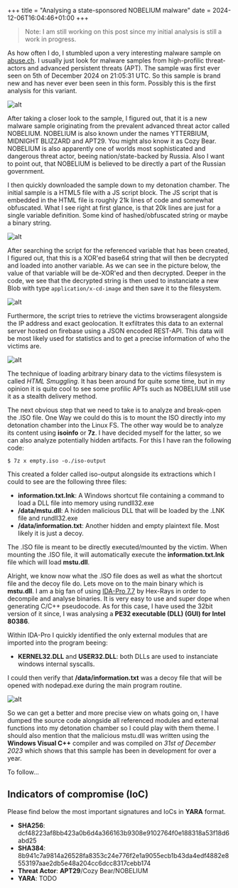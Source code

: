 +++
title = "Analysing a state-sponsored NOBELIUM malware"
date = 2024-12-06T16:04:46+01:00
+++

> Note: I am still working on this post since my initial analysis is still a work in progress. 

As how often I do, I stumbled upon a very interesting malware sample on [abuse.ch](https://bazaar.abuse.ch). I usually just look for malware samples from high-profilic threat-actors and advanced persistent threats (APT). The sample was first ever seen on 5th of December 2024 on 21:05:31 UTC. So this sample is brand new and has never ever been seen in this form. Possibly this is the first analysis for this variant. 

![alt](/sample.png)

After taking a closer look to the sample, I figured out, that it is a new malware sample originating from the prevalent advanced threat actor called NOBELIUM. NOBELIUM is also known under the names YTTERBIUM, MIDNIGHT BLIZZARD and APT29. You might also know it as Cozy Bear. NOBELIUM is also apparently one of worlds most sophisticated and dangerous threat actor, beeing nation/state-backed by Russia. Also I want to point out, that NOBELIUM is believed to be directly a part of the Russian government.

I then quickly downloaded the sample down to my detonation chamber. The initial sample is a HTML5 file with a JS script block. The JS script that is embedded in the HTML file is roughly 21k lines of code and somewhat obfuscated. What I see right at first glance, is that 20k lines are just for a single variable definition. Some kind of hashed/obfuscated string or maybe a binary string.

![alt](/string.png)

After searching the script for the referenced variable that has been created, I figured out, that this is a XOR'ed base64 string that will then be decrypted and loaded into another variable. As we can see in the picture below, the value of that variable will be de-XOR'ed and then decrypted. Deeper in the code, we see that the decrypted string is then used to instanciate a new Blob with type ```application/x-cd-image``` and then save it to the filesystem. 

![alt](/revscript.png)

Furthermore, the script tries to retrieve the victims browseragent alongside the IP address and exact geolocation. It exfiltrates this data to an external server hosted on firebase using a JSON encoded REST-API. This data will be most likely used for statistics and to get a precise information of who the victims are.

![alt](/exfiltration.png)

The technique of loading arbitrary binary data to the victims filesystem is called *HTML Smuggling*. It has been around for quite some time, but in my opinion it is quite cool to see some profilic APTs such as NOBELIUM still use it as a stealth delivery method.

The next obvious step that we need to take is to analyze and break-open the .ISO file. One Way we could do this is to mount the ISO directly into my detonation chamber into the Linux FS. The other way would be to analyze its content using **isoinfo** or **7z**. I have decided myself for the latter, so we can also analyze potentially hidden artifacts. For this I have ran the following code:

```
$ 7z x empty.iso -o./iso-output
```

This created a folder called iso-output alongside its extractions which I could to see are the following three files:

- **information.txt.lnk**: A Windows shortcut file containing a command to load a DLL file into memory using rundll32.exe
- **/data/mstu.dll**: A hidden malicious DLL that will be loaded by the .LNK file and rundll32.exe
- **/data/information.txt**: Another hidden and empty plaintext file. Most likely it is just a decoy.

The .ISO file is meant to be directly executed/mounted by the victim. When mounting the .ISO file, it will automatically execute the **information.txt.lnk** file which will load **mstu.dll**.

Alright, we know now  what the .ISO file does as well as what the shortcut file and the decoy file do. Lets move on to the main binary which is **mstu.dll**. I am a big fan of using [IDA-Pro 7.7](https://hex-rays.com/ida-pro) by Hex-Rays in order to decompile and analyse binaries. It is very easy to use and super dope when generating C/C++ pseudocode. As for this case, I have used the 32bit version of it since, I was analysing a **PE32 executable (DLL) (GUI) for Intel 80386**.

Within IDA-Pro I quickly identified the only external modules that are imported into the program beeing:

- **KERNEL32.DLL** and **USER32.DLL**: both DLLs are used to instanciate windows internal syscalls.

I could then verify that **/data/information.txt** was a decoy file that will be opened with nodepad.exe during the main program routine.

![alt](/decoy.png)

So we can get a better and more precise view on whats going on, I have dumped the source code alongside all referenced modules and external functions into my detonation chamber so I could play with them theme. I should also mention that the malicious mstu.dll was written using the **Windows Visual C++** compiler and was compiled on *31st of December 2023* which shows that this sample has been in development for over a year.

To follow...

## Indicators of compromise (IoC)

Please find below the most important signatures and IoCs in **YARA** format.

- **SHA256**: dcf48223af8bb423a0b6d4a366163b9308e9102764f0e188318a53f18d6abd25
- **SHA384**: 8b941c7a9814a26528fa8353c24e776f2e1a9055ecb1b43da4edf4882e8553197aae2db5e48a204cc6dcc8317cebb174
- **Threat Actor**: **APT29**/Cozy Bear/NOBELIUM
- **YARA**: TODO